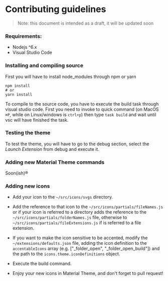 Contributing guidelines
=======================

> Note: this document is intended as a draft, it will be updated soon

### Requirements:

* Nodejs ^6.x
* Visual Studio Code

### Installing and compiling source

First you will have to install node_modules through npm or yarn

```shell
npm install
# or
yarn install
```

To compile to the source code, you have to execute the build task through visual studio code.
First you need to invoke to quick command (on MacOS `⌘P`, while on Linux/windows is `ctrl+p`)
then type `task build` and wait until vsc will have finished the task.

### Testing the theme

To test the theme, you will have to go to the debug section, select the *Launch Extension* from debug and execute it.

### Adding new Material Theme commands

Soon(ish)®

### Adding new icons

* Add your icon to the `~/src/icons/svgs` directory.

* Add the reference to that icon to the `~/src/icons/partials/fileNames.js` or if your icon is referred to a directory adds the reference to the `~/src/icons/partials/folderNames.js` file, otherwise to `~/src/icons/partials/fileExtensions.js` if is referred to a file extension.

* If you want to make the icon sensitive to be accented, modify the `~/extensions/defaults.json` file, adding the icon definition to the `accentableIcons` array (e.g. ["_folder_open", "_folder_open_build"]) and the path to the `icons.theme.iconDefinitions` object.

* Execute the build command.

* Enjoy your new icons in Material Theme, and don't forget to pull request!
